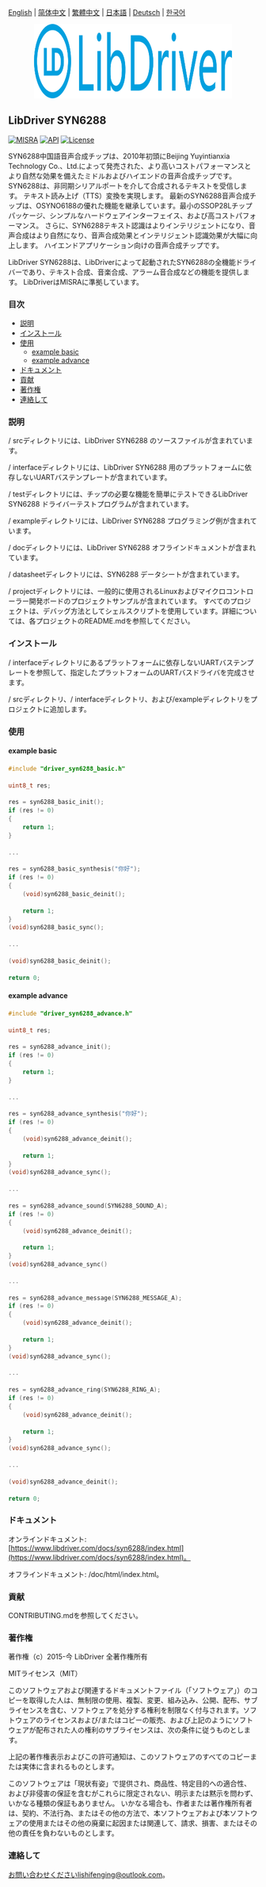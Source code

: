 [English](/README.md) | [ 简体中文](/README_zh-Hans.md) | [繁體中文](/README_zh-Hant.md) | [日本語](/README_ja.md) | [Deutsch](/README_de.md) | [한국어](/README_ko.md)

<div align=center>
<img src="/doc/image/logo.svg" width="400" height="150"/>
</div>

## LibDriver SYN6288

[![MISRA](https://img.shields.io/badge/misra-compliant-brightgreen.svg)](/misra/README.md) [![API](https://img.shields.io/badge/api-reference-blue.svg)](https://www.libdriver.com/docs/syn6288/index.html) [![License](https://img.shields.io/badge/license-MIT-brightgreen.svg)](/LICENSE)

SYN6288中国語音声合成チップは、2010年初頭にBeijing Yuyintianxia Technology Co.、Ltd.によって発売された、より高いコストパフォーマンスとより自然な効果を備えたミドルおよびハイエンドの音声合成チップです。SYN6288は、非同期シリアルポートを介して合成されるテキストを受信します。 テキスト読み上げ（TTS）変換を実現します。 最新のSYN6288音声合成チップは、OSYNO6188の優れた機能を継承しています。最小のSSOP28Lチップパッケージ、シンプルなハードウェアインターフェイス、および高コストパフォーマンス。 さらに、SYN6288テキスト認識はよりインテリジェントになり、音声合成はより自然になり、音声合成効果とインテリジェント認識効果が大幅に向上します。 ハイエンドアプリケーション向けの音声合成チップです。

LibDriver SYN6288は、LibDriverによって起動されたSYN6288の全機能ドライバーであり、テキスト合成、音楽合成、アラーム音合成などの機能を提供します。 LibDriverはMISRAに準拠しています。

### 目次

  - [説明](#説明)
  - [インストール](#インストール)
  - [使用](#使用)
    - [example basic](#example-basic)
    - [example advance](#example-advance)
  - [ドキュメント](#ドキュメント)
  - [貢献](#貢献)
  - [著作権](#著作権)
  - [連絡して](#連絡して)

### 説明

/ srcディレクトリには、LibDriver SYN6288 のソースファイルが含まれています。

/ interfaceディレクトリには、LibDriver SYN6288 用のプラットフォームに依存しないUARTバステンプレートが含まれています。

/ testディレクトリには、チップの必要な機能を簡単にテストできるLibDriver SYN6288 ドライバーテストプログラムが含まれています。

/ exampleディレクトリには、LibDriver SYN6288 プログラミング例が含まれています。

/ docディレクトリには、LibDriver SYN6288 オフラインドキュメントが含まれています。

/ datasheetディレクトリには、SYN6288 データシートが含まれています。

/ projectディレクトリには、一般的に使用されるLinuxおよびマイクロコントローラー開発ボードのプロジェクトサンプルが含まれています。 すべてのプロジェクトは、デバッグ方法としてシェルスクリプトを使用しています。詳細については、各プロジェクトのREADME.mdを参照してください。

### インストール

/ interfaceディレクトリにあるプラットフォームに依存しないUARTバステンプレートを参照して、指定したプラットフォームのUARTバスドライバを完成させます。

/ srcディレクトリ、/ interfaceディレクトリ、および/exampleディレクトリをプロジェクトに追加します。

### 使用

#### example basic

```C
#include "driver_syn6288_basic.h"

uint8_t res;

res = syn6288_basic_init();
if (res != 0)
{
    return 1;
}

...

res = syn6288_basic_synthesis("你好");
if (res != 0)
{
    (void)syn6288_basic_deinit();

    return 1;
}
(void)syn6288_basic_sync();

...

(void)syn6288_basic_deinit();

return 0;
```

#### example advance

```c
#include "driver_syn6288_advance.h"

uint8_t res;

res = syn6288_advance_init();
if (res != 0)
{
    return 1;
}

...

res = syn6288_advance_synthesis("你好");
if (res != 0)
{
    (void)syn6288_advance_deinit();

    return 1;
}
(void)syn6288_advance_sync();

...

res = syn6288_advance_sound(SYN6288_SOUND_A);
if (res != 0)
{
    (void)syn6288_advance_deinit();

    return 1;
}
(void)syn6288_advance_sync()    

...
    
res = syn6288_advance_message(SYN6288_MESSAGE_A);
if (res != 0)
{
    (void)syn6288_advance_deinit();

    return 1;
}
(void)syn6288_advance_sync();

...

res = syn6288_advance_ring(SYN6288_RING_A);
if (res != 0)
{
    (void)syn6288_advance_deinit();

    return 1;
}
(void)syn6288_advance_sync();

...
    
(void)syn6288_advance_deinit();

return 0;
```

### ドキュメント

オンラインドキュメント: [https://www.libdriver.com/docs/syn6288/index.html](https://www.libdriver.com/docs/syn6288/index.html)。

オフラインドキュメント: /doc/html/index.html。

### 貢献

CONTRIBUTING.mdを参照してください。

### 著作権

著作権（c）2015-今 LibDriver 全著作権所有

MITライセンス（MIT）

このソフトウェアおよび関連するドキュメントファイル（「ソフトウェア」）のコピーを取得した人は、無制限の使用、複製、変更、組み込み、公開、配布、サブライセンスを含む、ソフトウェアを処分する権利を制限なく付与されます。ソフトウェアのライセンスおよび/またはコピーの販売、および上記のようにソフトウェアが配布された人の権利のサブライセンスは、次の条件に従うものとします。

上記の著作権表示およびこの許可通知は、このソフトウェアのすべてのコピーまたは実体に含まれるものとします。

このソフトウェアは「現状有姿」で提供され、商品性、特定目的への適合性、および非侵害の保証を含むがこれらに限定されない、明示または黙示を問わず、いかなる種類の保証もありません。 いかなる場合も、作者または著作権所有者は、契約、不法行為、またはその他の方法で、本ソフトウェアおよび本ソフトウェアの使用またはその他の廃棄に起因または関連して、請求、損害、またはその他の責任を負わないものとします。

### 連絡して

お問い合わせくださいlishifenging@outlook.com。